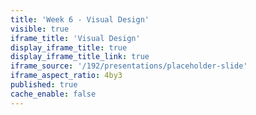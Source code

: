 ```yaml
---
title: 'Week 6 - Visual Design'
visible: true
iframe_title: 'Visual Design'
display_iframe_title: true
display_iframe_title_link: true
iframe_source: '/192/presentations/placeholder-slide'
iframe_aspect_ratio: 4by3
published: true
cache_enable: false
---
```

